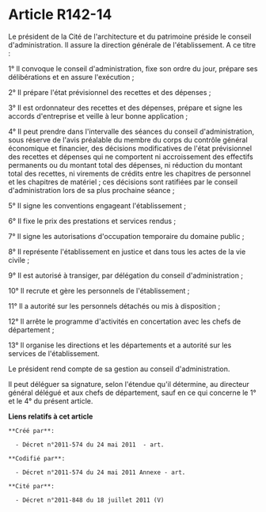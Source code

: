 # Article R142-14

Le président de la Cité de l'architecture et du patrimoine préside le conseil d'administration. Il assure la direction
générale de l'établissement. A ce titre :

1° Il convoque le conseil d'administration, fixe son ordre du jour, prépare ses délibérations et en assure l'exécution ;

2° Il prépare l'état prévisionnel des recettes et des dépenses ;

3° Il est ordonnateur des recettes et des dépenses, prépare et signe les accords d'entreprise et veille à leur bonne
application ;

4° Il peut prendre dans l'intervalle des séances du conseil d'administration, sous réserve de l'avis préalable du membre du
corps du contrôle général économique et financier, des décisions modificatives de l'état prévisionnel des recettes et
dépenses qui ne comportent ni accroissement des effectifs permanents ou du montant total des dépenses, ni réduction du
montant total des recettes, ni virements de crédits entre les chapitres de personnel et les chapitres de matériel ; ces
décisions sont ratifiées par le conseil d'administration lors de sa plus prochaine séance ;

5° Il signe les conventions engageant l'établissement ;

6° Il fixe le prix des prestations et services rendus ;

7° Il signe les autorisations d'occupation temporaire du domaine public ;

8° Il représente l'établissement en justice et dans tous les actes de la vie civile ;

9° Il est autorisé à transiger, par délégation du conseil d'administration ;

10° Il recrute et gère les personnels de l'établissement ;

11° Il a autorité sur les personnels détachés ou mis à disposition ;

12° Il arrête le programme d'activités en concertation avec les chefs de département ;

13° Il organise les directions et les départements et a autorité sur les services de l'établissement.

Le président rend compte de sa gestion au conseil d'administration.

Il peut déléguer sa signature, selon l'étendue qu'il détermine, au directeur général délégué et aux chefs de département,
sauf en ce qui concerne le 1° et le 4° du présent article.

**Liens relatifs à cet article**

	**Créé par**:

	  - Décret n°2011-574 du 24 mai 2011  - art.

	**Codifié par**:

	  - Décret n°2011-574 du 24 mai 2011 Annexe - art.

	**Cité par**:

	  - Décret n°2011-848 du 18 juillet 2011 (V)
